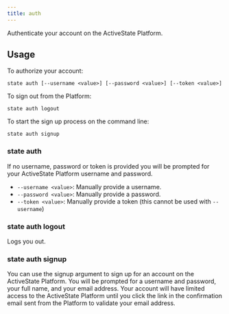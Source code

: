 ```yaml
---
title: auth
---
```


Authenticate your account on the ActiveState Platform.<!--more-->

## Usage

To authorize your account:

```text
state auth [--username <value>] [--password <value>] [--token <value>]
```

To sign out from the Platform:

```text
state auth logout
```

To start the sign up process on the command line:

```text
state auth signup
```

### state auth

If no username, password or token is provided you will be prompted for your ActiveState Platform username and password. 

- `--username <value>`: Manually provide a username.
- `--password <value>`: Manually provide a password.
- `--token <value>`: Manually provide a token (this cannot be used with `--username`)

### state auth logout

Logs you out.

### state auth signup

You can use the signup argument to sign up for an account on the ActiveState Platform. You will be prompted for a username and password, your full name, and your email address. Your account will have limited access to the ActiveState Platform until you click the link in the confirmation email sent from the Platform to validate your email address.
